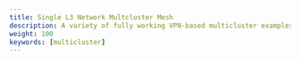 ```yaml
---
title: Single L3 Network Multcluster Mesh
description: A variety of fully working VPN-based multicluster examples for Istio that you can experiment with.
weight: 100
keywords: [multicluster]
---
```


